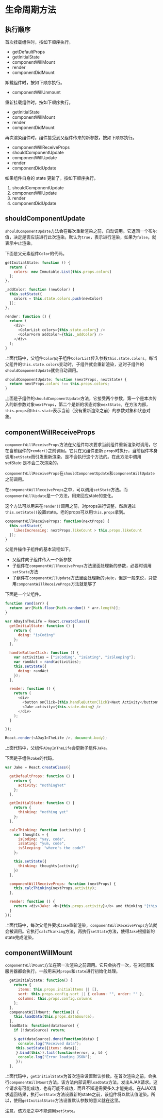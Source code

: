 # 生命周期方法

## 执行顺序

首次挂载组件时，按如下顺序执行。

- getDefaultProps
- getInitialState
- componentWillMount
- render
- componentDidMount

卸载组件时，按如下顺序执行。

- componentWillUnmount

重新挂载组件时，按如下顺序执行。
- getInitialState
- componentWillMount
- render
- componentDidMount

再次渲染组件时，组件接受到父组件传来的新参数，按如下顺序执行。

- componentWillReceiveProps
- shouldComponentUpdate
- componentWillUpdate
- render
- componentDidUpdate

如果组件自身的 state 更新了，按如下顺序执行。

1. shouldComponentUpdate
1. componentWillUpdate
1. render
1. componentDidUpdate

## shouldComponentUpdate

`shouldComponentUpdate`方法会在每次重新渲染之前，自动调用。它返回一个布尔值，决定是否应该进行此次渲染。默认为`true`，表示进行渲染，如果为`false`，就表示中止渲染。

下面是父元素组件`Color`的代码。

```javascript
getInitialState: function () {
  return {
    colors: new Immutable.List(this.props.colors)
  };
},

_addColor: function (newColor) {
  this.setState({
    colors = this.state.colors.push(newColor)
  });
},

render: function () {
  return (
    <div>
      <ColorList colors={this.state.colors} />
      <ColorForm addColor={this._addColor} />
    </div>
  );
}
```

上面代码中，父组件`Color`向子组件`ColorList`传入参数`this.state.colors`。每当父组件的`this.state.colors`变动时，子组件就会重新渲染，这时子组件的`shouldComponentUpdate`就会自动调用。

```javascript
shouldComponentUpdate: function (nextProps, nextState) {
  return nextProps.colors !== this.props.colors;
}
```

上面是子组件的`shouldComponentUpdate`方法，它接受两个参数，第一个是本次传入的新参数对象`nextProps`，第二个是新的状态对象`nextState`。在方法内部，`this.props`和`this.state`表示当前（没有重新渲染之前）的参数对象和状态对象。

## componentWillReceiveProps

`componentWillReceiveProps`方法在父组件每次要求当前组件重新渲染时调用，它在当前组件的`render()`之前调用。它只在父组件更新 `props`时执行，当前组件本身调用`setState`而引发重新渲染，是不会执行这个方法的。在此方法中调用 setState 是不会二次渲染的。

`componentWillReceiveProps`在`shouldComponentUpdate`和`componentWillUpdate`之前调用。

在`componentWillReceiveProps`之中，可以调用`setState`方法。而`componentWillUpdate`是一个方法，用来回应state的变化。

这个方法可以用来在`render()`调用之前，对props进行调整，然后通过`this.setState()`设置state。老的props可以用`this.props`拿到。

```javascript
componentWillReceiveProps: function(nextProps) {
  this.setState({
    likesIncreasing: nextProps.likeCount > this.props.likeCount
  });
}
```

父组件操作子组件的基本流程如下。

- 父组件向子组件传入一个新参数
- 子组件在`componentWillReceiveProps`方法里面处理新的参数，必要时调用`setState`方法
- 子组件在`componentWillUpdate`方法里面处理新的state，但是一般来说，只使用`componentWillReceiveProps`方法就足够了

下面是一个父组件。

```javascript
function rand(arr) {
  return arr[Math.floor(Math.random() * arr.length)];
}

var ADayInTheLife = React.createClass({
  getInitialState: function () {
    return {
      doing: "isCoding"
    };
  },

  handleButtonClick: function () {
    var activities = ["isCoding", "isEating", "isSleeping"];
    var randAct = rand(activities);
    this.setState({
      doing: randAct
    });
  },

  render: function () {
    return (
      <div>
        <button onClick={this.handleButtonClick}>Next Activity</button>
        <Jake activity={this.state.doing} />
      </div>
    );
  }

});

React.render(<ADayInTheLife />, document.body);
```

上面代码中，父组件`ADayInTheLife`会更新子组件`Jake`。

下面是子组件`Jake`的代码。

```javascript
var Jake = React.createClass({

  getDefaultProps: function () {
    return {
      activity: "nothingYet"
    };
  },

  getInitialState: function () {
    return {
      thinking: "nothing yet"
    };
  },

  calcThinking: function (activity) {
    var thoughts = {
      isCoding: "yay, code",
      isEating: "yum, code",
      isSleeping: "where's the code?"
    };

    this.setState({
      thinking: thoughts[activity]
    })
  },

  componentWillReceiveProps: function (nextProps) {
    this.calcThinking(nextProps.activity);
  },

  render: function () {
    return <div>Jake: <b>{this.props.activity}</b> and thinking "{this.state.thinking}".</div>;
  }
});
```

上面代码中，每次父组件要求`Jake`重新渲染，`componentWillReceiveProps`方法就会被调用。它执行`calcThinking`方法，再执行`setState`方法，使得`Jake`根据新的state完成渲染。

## componentWillMount

`componentWillMount`方法在第一次渲染之前调用。它只会执行一次，在浏览器和服务器都会执行。一般用来对`props`和`state`进行初始化处理。

```javascript
  getInitialState: function() {
    return {
      items: this.props.initialItems || [],
      sort: this.props.config.sort || { column: "", order: "" },
      columns: this.props.config.columns
    };
  },
  componentWillMount: function() {
    this.loadData(this.props.dataSource);
  },
  loadData: function(dataSource) {
    if (!dataSource) return;

    $.get(dataSource).done(function(data) {
      console.log("Received data");
     this.setState({items: data});
     }.bind(this)).fail(function(error, a, b) {
      console.log("Error loading JSON");
     });
  },
```

上面代码中，`getInitialState`为首次渲染设置默认参数。在首次渲染之前，会执行`componentWillMount`方法。该方法内部调用`loadData`方法，发出AJAX请求。这个请求有可能成功，也有可能不成功，而且不知道需要多久才能完成。在AJAX请求返回结果，执行`setState`方法设置新的state之前，该组件将以默认值渲染。所以，使用`getInitialState`方法设置默认参数的意义就在这里。

注意，该方法之中不能调用`setState`。
